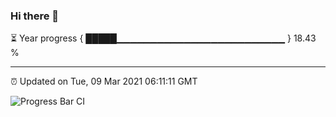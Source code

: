 ### Hi there 👋

⏳ Year progress { █████▁▁▁▁▁▁▁▁▁▁▁▁▁▁▁▁▁▁▁▁▁▁▁▁▁ } 18.43 %

---

⏰ Updated on Tue, 09 Mar 2021 06:11:11 GMT

![Progress Bar CI](https://github.com/liununu/liununu/workflows/Progress%20Bar%20CI/badge.svg)
